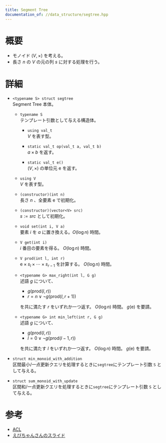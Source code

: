 ```yaml
---
title: Segment Tree
documentation_of: //data_structure/segtree.hpp
---
```


# 概要
- モノイド $(V, \times)$ を考える。
- 長さ $n$ の $V$ の元の列 $s$ に対する処理を行う。

# 詳細

- `<typename S> struct segtree`  
    Segment Tree 本体。

    - `typename S`  
        テンプレート引数として与える構造体。

        - `using val_t`  
            $V$ を表す型。

        - `static val_t op(val_t a, val_t b)`  
            $a \times b$ を返す。
        
        - `static val_t e()`  
            $(V, \times)$ の単位元 $\mathrm{e}$ を返す。

    - `using V`  
        $V$ を表す型。

    - `(constructor)(int n)`  
        長さ $n$ 、全要素 $\mathrm{e}$ で初期化。

    - `(constructor)(vector<V> src)`  
        $s := src$ として初期化。

    - `void set(int i, V a)`  
        要素 $i$ を $a$ に置き換える。$O(\log n)$ 時間。

    - `V get(int i)`  
        $i$ 番目の要素を得る。 $O(\log n)$ 時間。
    
    - `V prod(int l, int r)`  
        $\mathrm{e} \times s_l \times \cdots \times s_{r-1}$ を計算する。 $O(\log n)$ 時間。

    - `<typename G> max_right(int l, G g)`  
        述語 $g$ について、
        - $g(\mathrm{prod}(l, r))$
        - $r = n \lor \lnot g(\mathrm{prod}(l, r + 1))$

        を共に満たす $r$ をいずれか一つ返す。 $O(\log n)$ 時間。 $g(\mathrm{e})$ を要請。


    - `<typename G> int min_left(int r, G g)`  
        述語 $g$ について、
        - $g(\mathrm{prod}(l, r))$
        - $l = 0 \lor \lnot g(\mathrm{prod}(l - 1, r))$

        を共に満たす $l$ をいずれか一つ返す。 $O(\log n)$ 時間。 $g(\mathrm{e})$ を要請。

- `struct min_monoid_with_addition`  
    区間最小/一点更新クエリを処理するときに`segtree`にテンプレート引数 `S` として与える。

- `struct sum_monoid_with_update`  
    区間和/一点更新クエリを処理するときに`segtree`にテンプレート引数 `S` として与える。

# 参考
- [ACL](https://atcoder.github.io/ac-library/production/document_ja/segtree.html)
- [えびちゃんさんのスライド](https://hcpc-hokudai.github.io/archive/structure_segtree_001.pdf)
